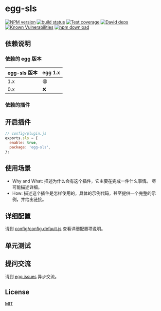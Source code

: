 # egg-sls

[![NPM version][npm-image]][npm-url]
[![build status][travis-image]][travis-url]
[![Test coverage][codecov-image]][codecov-url]
[![David deps][david-image]][david-url]
[![Known Vulnerabilities][snyk-image]][snyk-url]
[![npm download][download-image]][download-url]

[npm-image]: https://img.shields.io/npm/v/egg-sls.svg?style=flat-square
[npm-url]: https://npmjs.org/package/egg-sls
[travis-image]: https://img.shields.io/travis/eggjs/egg-sls.svg?style=flat-square
[travis-url]: https://travis-ci.org/eggjs/egg-sls
[codecov-image]: https://img.shields.io/codecov/c/github/eggjs/egg-sls.svg?style=flat-square
[codecov-url]: https://codecov.io/github/eggjs/egg-sls?branch=master
[david-image]: https://img.shields.io/david/eggjs/egg-sls.svg?style=flat-square
[david-url]: https://david-dm.org/eggjs/egg-sls
[snyk-image]: https://snyk.io/test/npm/egg-sls/badge.svg?style=flat-square
[snyk-url]: https://snyk.io/test/npm/egg-sls
[download-image]: https://img.shields.io/npm/dm/egg-sls.svg?style=flat-square
[download-url]: https://npmjs.org/package/egg-sls

<!--
Description here.
-->

## 依赖说明

### 依赖的 egg 版本

egg-sls 版本 | egg 1.x
--- | ---
1.x | 😁
0.x | ❌

### 依赖的插件
<!--

如果有依赖其它插件，请在这里特别说明。如

- security
- multipart

-->

## 开启插件

```js
// config/plugin.js
exports.sls = {
  enable: true,
  package: 'egg-sls',
};
```

## 使用场景

- Why and What: 描述为什么会有这个插件，它主要在完成一件什么事情。
尽可能描述详细。
- How: 描述这个插件是怎样使用的，具体的示例代码，甚至提供一个完整的示例，并给出链接。

## 详细配置

请到 [config/config.default.js](config/config.default.js) 查看详细配置项说明。

## 单元测试

<!-- 描述如何在单元测试中使用此插件，例如 schedule 如何触发。无则省略。-->

## 提问交流

请到 [egg issues](https://github.com/eggjs/egg/issues) 异步交流。

## License

[MIT](LICENSE)
